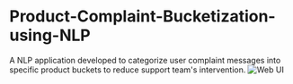# Product-Complaint-Bucketization-using-NLP
A NLP application developed to categorize user complaint messages into specific product buckets to reduce support team's intervention.
![Web UI](https://github.com/sujith-kamme/Product-Complaint-Bucketization-using-NLP/assets/142932988/98c10ef8-8268-480f-b3c9-6a176c51245c)
